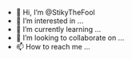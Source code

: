 - 👋 Hi, I’m @StikyTheFool
- 👀 I’m interested in ...
- 🌱 I’m currently learning ...
- 💞️ I’m looking to collaborate on ...
- 📫 How to reach me ...

<!---
StikyTheFool/StikyTheFool is a ✨ special ✨ repository because its `README.md` (this file) appears on your GitHub profile.
You can click the Preview link to take a look at your changes.
--->
